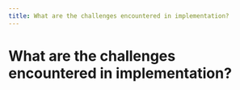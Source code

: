 ```yaml
---
title: What are the challenges encountered in implementation?
---
```


# What are the challenges encountered in implementation?
